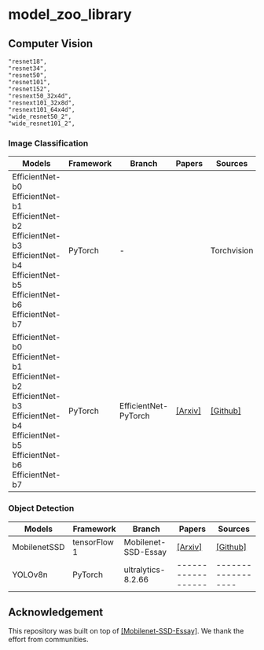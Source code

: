 # model_zoo_library

## Computer Vision
    "resnet18",
    "resnet34",
    "resnet50",
    "resnet101",
    "resnet152",
    "resnext50_32x4d",
    "resnext101_32x8d",
    "resnext101_64x4d",
    "wide_resnet50_2",
    "wide_resnet101_2",

### Image Classification
|       Models          |      Framework      |        Branch         |       Papers        |      Sources        |
|  -------------------  | ------------------  | --------------------  | ------------------  | ------------------  |
|  EfficientNet-b0 <br>EfficientNet-b1 <br>EfficientNet-b2 <br>EfficientNet-b3 <br>EfficientNet-b4 <br>EfficientNet-b5 <br>EfficientNet-b6 <br>EfficientNet-b7|    PyTorch          | - | | Torchvision  |
|  EfficientNet-b0 <br>EfficientNet-b1 <br>EfficientNet-b2 <br>EfficientNet-b3 <br>EfficientNet-b4 <br>EfficientNet-b5 <br>EfficientNet-b6 <br>EfficientNet-b7|    PyTorch          | EfficientNet-PyTorch  | [[Arxiv]](https://arxiv.org/abs/1905.11946)  | [[Github]](https://github.com/lukemelas/EfficientNet-PyTorch)  |


### Object Detection
|       Models          |      Framework      |        Branch         |       Papers        |      Sources        |
|  -------------------  | ------------------  | --------------------  | ------------------  | ------------------  |
|  MobilenetSSD         |    tensorFlow 1     | Mobilenet-SSD-Essay   | [[Arxiv]](https://arxiv.org/abs/1512.02325)  | [[Github]](https://github.com/bubbliiiing/Mobilenet-SSD-Essay/tree/master)  |
|  YOLOv8n              |    PyTorch          | ultralytics-8.2.66    | ------------------  | ------------------  |


## Acknowledgement
    
This repository was built on top of [[Mobilenet-SSD-Essay]](https://github.com/bubbliiiing/Mobilenet-SSD-Essay). We thank the effort from communities.
